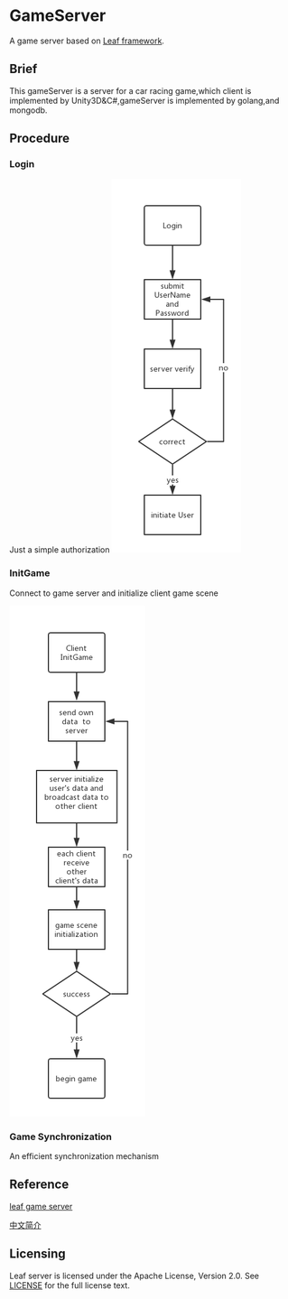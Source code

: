 GameServer
===========
A game server based on [Leaf framework](https://github.com/name5566/leaf).

## Brief
This gameServer is a server for a car racing game,which client is implemented by Unity3D&C#,gameServer is implemented 
by golang,and mongodb.


## Procedure

### Login

Just a simple authorization
![login](./doc/gameServerLogin.png)

### InitGame

Connect to game server and initialize client game scene

![init](./doc/gameServerGameInit.png)

### Game Synchronization

An efficient synchronization mechanism

## Reference
[leaf game server](https://github.com/name5566/leaf)

[中文简介](./doc/README_ZH.md)

Licensing
--------

Leaf server is licensed under the Apache License, Version 2.0. See [LICENSE](https://github.com/name5566/leafserver/blob/master/LICENSE) for the full license text.
